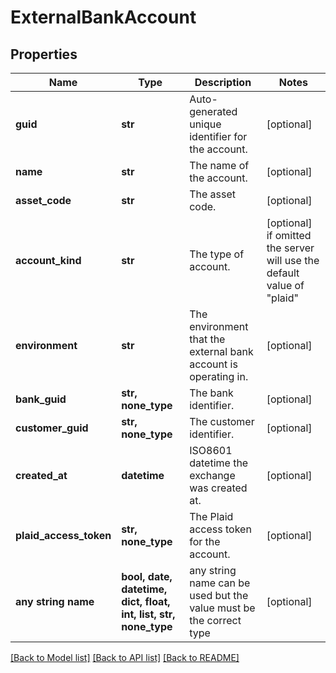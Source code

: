 # ExternalBankAccount


## Properties
Name | Type | Description | Notes
------------ | ------------- | ------------- | -------------
**guid** | **str** | Auto-generated unique identifier for the account. | [optional] 
**name** | **str** | The name of the account. | [optional] 
**asset_code** | **str** | The asset code. | [optional] 
**account_kind** | **str** | The type of account. | [optional]  if omitted the server will use the default value of "plaid"
**environment** | **str** | The environment that the external bank account is operating in. | [optional] 
**bank_guid** | **str, none_type** | The bank identifier. | [optional] 
**customer_guid** | **str, none_type** | The customer identifier. | [optional] 
**created_at** | **datetime** | ISO8601 datetime the exchange was created at. | [optional] 
**plaid_access_token** | **str, none_type** | The Plaid access token for the account. | [optional] 
**any string name** | **bool, date, datetime, dict, float, int, list, str, none_type** | any string name can be used but the value must be the correct type | [optional]

[[Back to Model list]](../README.md#documentation-for-models) [[Back to API list]](../README.md#documentation-for-api-endpoints) [[Back to README]](../README.md)


